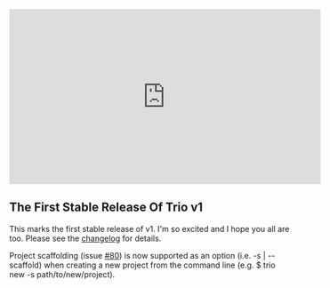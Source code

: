 <!--
template: articlepage
title: Trio v1.0.0
appendToTarget: true
category: releases
tag: v1.0.0
articleTitle: Trio v1.0.0 (IKIGAI)
activeHeaderItem: 3
-->
<div class="video-container">
    <iframe width="560" height="315" src="https://www.youtube.com/embed/2750ifDdPCk" frameborder="0" allow="accelerometer; autoplay; encrypted-media; gyroscope; picture-in-picture" allowfullscreen></iframe>
</div>

## The First Stable Release Of Trio v1

This marks the first stable release of v1. I'm so excited and I hope you all are too. Please see the <a target="_blank" href="https://github.com/4awpawz/trio/tree/master#v100-ikigai">changelog</a> for details.
<!-- end -->

Project scaffolding (issue <a target="_blank" href="https://github.com/4awpawz/trio/issues/80">#80</a>) is now supported as an option (i.e. -s | --scaffold) when creating a new project from the command line (e.g. $ trio new -s path/to/new/project).